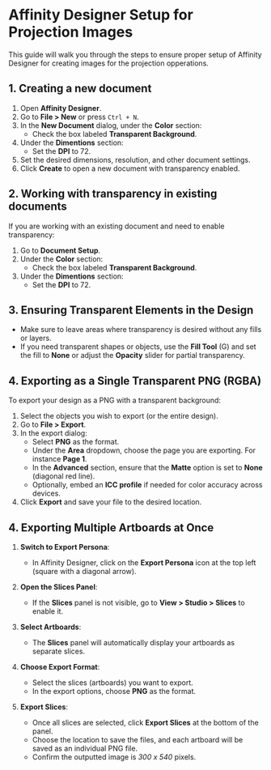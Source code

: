# Affinity Designer Setup for Projection Images

This guide will walk you through the steps to ensure proper setup of Affinity Designer for creating images for the projection opperations.

## 1. Creating a new document

1. Open **Affinity Designer**.
2. Go to **File > New** or press `Ctrl + N`.
3. In the **New Document** dialog, under the **Color** section:
   - Check the box labeled **Transparent Background**.
4. Under the **Dimentions** section:
   - Set the **DPI** to 72.
4. Set the desired dimensions, resolution, and other document settings.
5. Click **Create** to open a new document with transparency enabled.

## 2. Working with transparency in existing documents

If you are working with an existing document and need to enable transparency:
1. Go to **Document Setup**.
2. Under the **Color** section:
   - Check the box labeled **Transparent Background**.
3. Under the **Dimentions** section:
   - Set the **DPI** to 72.

## 3. Ensuring Transparent Elements in the Design

- Make sure to leave areas where transparency is desired without any fills or layers.
- If you need transparent shapes or objects, use the **Fill Tool** (G) and set the fill to **None** or adjust the **Opacity** slider for partial transparency.

## 4. Exporting as a Single Transparent PNG (RGBA)

To export your design as a PNG with a transparent background:

1. Select the objects you wish to export (or the entire design).
2. Go to **File > Export**.
3. In the export dialog:
   - Select **PNG** as the format.
   - Under the **Area** dropdown, choose the page you are exporting. For instance  **Page 1**.
   - In the **Advanced** section, ensure that the **Matte** option is set to **None** (diagonal red line).
   - Optionally, embed an **ICC profile** if needed for color accuracy across devices.
4. Click **Export** and save your file to the desired location.

## 4. Exporting Multiple Artboards at Once 

1. **Switch to Export Persona**:
   - In Affinity Designer, click on the **Export Persona** icon at the top left (square with a diagonal arrow).

2. **Open the Slices Panel**:
   - If the **Slices** panel is not visible, go to **View > Studio > Slices** to enable it.

3. **Select Artboards**:
   - The **Slices** panel will automatically display your artboards as separate slices.

4. **Choose Export Format**:
   - Select the slices (artboards) you want to export.
   - In the export options, choose **PNG** as the format.

5. **Export Slices**:
   - Once all slices are selected, click **Export Slices** at the bottom of the panel. 
   - Choose the location to save the files, and each artboard will be saved as an individual PNG file.
   - Confirm the outputted image is *300 x 540* pixels.
